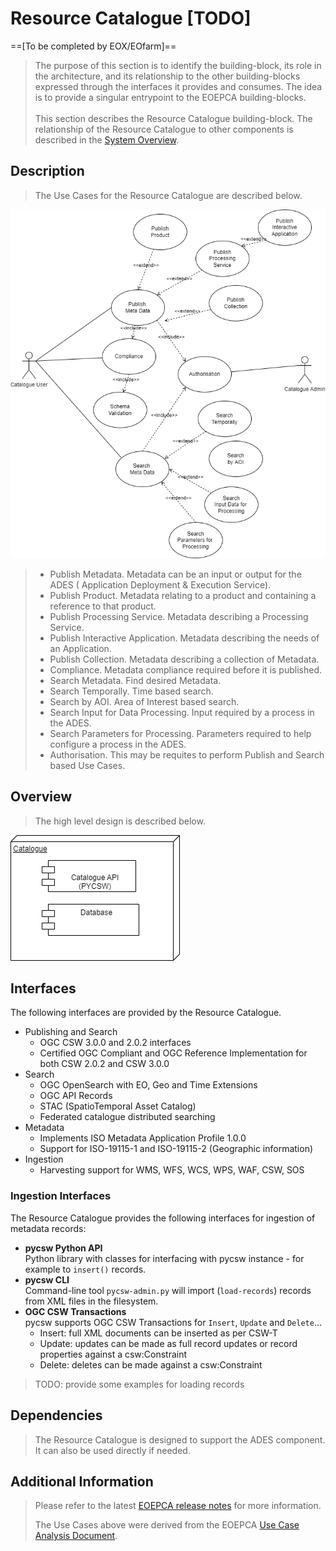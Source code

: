 # Resource Catalogue [TODO]

==[To be completed by EOX/EOfarm]==

> The purpose of this section is to identify the building-block, its role in the architecture, and its relationship to the other building-blocks expressed through the interfaces it provides and consumes. The idea is to provide a singular entrypoint to the EOEPCA building-blocks.<br><br>
> This section describes the Resource Catalogue building-block. The relationship of the Resource Catalogue to other components is described in the <a href="../../system/overview/">System Overview</a>.


## Description

> The Use Cases for the Resource Catalogue are described below.

![EOEPCA Resource Catalogue Use Cases](../../img/resources/EOEPCA-Resource-Cat-Use-Cases.drawio.png)

> * Publish Metadata. Metadata can be an input or output for the ADES ( Application Deployment & Execution Service).
> * Publish Product. Metadata relating to a product and containing a reference to that product.
> * Publish Processing Service. Metadata describing a Processing Service.
> * Publish Interactive Application. Metadata describing the needs of an Application.
> * Publish Collection.  Metadata describing a collection of Metadata.
> * Compliance. Metadata compliance required before it is published. 
> * Search Metadata.  Find desired Metadata.
> * Search Temporally. Time based search. 
> * Search by AOI. Area of Interest based search. 
> * Search Input for Data Processing. Input required by a process in the ADES.
> * Search Parameters for Processing. Parameters required to help configure a process in the ADES.
> * Authorisation. This may be requites to perform Publish and Search based Use Cases.


## Overview

> The high level design is described below.

![EOEPCA Resource Catalogue Use Cases](../../img/resources/EOEPCA-Resource-Catalog-Deployment-Diagram.drawio.png)


## Interfaces

The following interfaces are provided by the Resource Catalogue.

* Publishing and Search
    * OGC CSW 3.0.0 and 2.0.2 interfaces
    * Certified OGC Compliant and OGC Reference Implementation for both CSW 2.0.2 and CSW 3.0.0
* Search
    * OGC OpenSearch with EO, Geo and Time Extensions
    * OGC API Records
    * STAC (SpatioTemporal Asset Catalog)
    * Federated catalogue distributed searching
* Metadata
    * Implements ISO Metadata Application Profile 1.0.0
    * Support for ISO-19115-1 and ISO-19115-2  (Geographic information)
* Ingestion
    * Harvesting support for WMS, WFS, WCS, WPS, WAF, CSW, SOS

### Ingestion Interfaces

The Resource Catalogue provides the following interfaces for ingestion of metadata records:

* **pycsw Python API**<br>
  Python library with classes for interfacing with pycsw instance - for example to `insert()` records.
* **pycsw CLI**<br>
  Command-line tool `pycsw-admin.py` will import (`load-records`) records from XML files in the filesystem.
* **OGC CSW Transactions**<br>
  pycsw supports OGC CSW Transactions for `Insert`, `Update` and `Delete`...
    * Insert: full XML documents can be inserted as per CSW-T
    * Update: updates can be made as full record updates or record properties against a csw:Constraint
    * Delete: deletes can be made against a csw:Constraint

> TODO: provide some examples for loading records

## Dependencies

> The Resource Catalogue is designed to support the ADES component. It can also be used directly if needed.

## Additional Information

> Please refer to the latest <a href="https://github.com/EOEPCA/eoepca/tree/develop/release-notes">EOEPCA release notes</a> for more information. 
> 
> The Use Cases above were derived from the EOEPCA <a href="https://eoepca.github.io">Use Case Analysis Document</a>.

